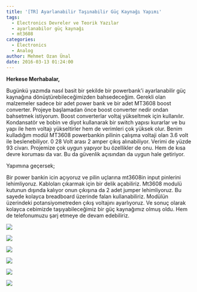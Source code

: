 ```yaml
---
title: '[TR] Ayarlanabilir Taşınabilir Güç Kaynağı Yapımı'
tags:
  - Electronics Devreler ve Teorik Yazılar
  - ayarlanabilor güç kaynağı
  - mt3608
categories:
  - Electronics
  - Analog
author: Mehmet Ozan Ünal
date: 2016-03-13 01:24:00
---
```


**Herkese Merhabalar,**

Bugünkü yazımda nasıl basit bir şekilde bir powerbank'i ayarlanabilir güç
kaynağına dönüştürebileceğimizden bahsedeceğim. Gerekli olan malzemeler sadece
bir adet power bank ve bir adet MT3608 boost converter. Projeye başlamadan önce
boost converter nedir ondan bahsetmek istiyorum. Boost converterlar voltaj
yükseltmek için kullanılır. Kondansatör ve bobin ve diyot kullanarak bir switch
yapısı kurarlar ve bu yapı ile hem voltajı yükseltirler hem de verimleri çok
yüksek olur. Benim kulladığım modül MT3608 powerbankin pilinin çalışma voltaji
olan 3.6 volt ile beslenebiliyor. 0 28 Volt arası 2 amper çıkış alınabiliyor.
Verimi de yüzde 93 civarı. Projemize çok uygun yapıyor bu özellikler de onu. Hem
de kısa devre koruması da var. Bu da güvenlik açısından da uygun hale getiriyor.

Yapımına geçersek;

Bir power bankin icin açıyoruz ve pilin uçlarına mt3608in input pinlerini
lehimliyoruz. Kabloları çıkarmak için bir delik açabiliriz. Mt3608 modulü
kutunun dışında kalıyor onun çıkışına da 2 adet jumper lehimliyoruz. Bu sayede
kolayca breadboard üzerinde falan kullanabiliriz. Modülün üzerindeki
potansiyometreden çıkış voltajını ayarlıyoruz. Ve sonuç olarak kolayca cebimizde
taşıyabileceğimiz bir güç kaynağımız olmuş oldu. Hem de telefonumuzu şarj etmeye
de devam edebiliriz.

![](https://1.bp.blogspot.com/-IfOVfZUST1w/VuSJY7XlqwI/AAAAAAAAYmE/uKlXyLi2uboi4wpDDjKAu4PIYIWaM42Cw/s720/IMG_20160309_125524.jpg)

![](https://3.bp.blogspot.com/-z8smZaxN74s/VuSJnGzUBDI/AAAAAAAAYmQ/rNQSwlpWCHEeUo61c946507oqgnXEuUSg/s720/IMG_20160309_125551.jpg)

![](https://2.bp.blogspot.com/-6Dk6efGjWgs/VuSJnI2f_uI/AAAAAAAAYmQ/vDuQo5LbWZgi21Jf4nf_o1fFAbZ6Ck9zA/s720/IMG_20160309_125741.jpg)

![](https://4.bp.blogspot.com/-WelCDRrWte0/VuSJ7fhyAyI/AAAAAAAAYmY/vyTi0Zzat7wY-1h9GwspnUZgGOi-ivTNQ/s720/IMG_20160309_131250.jpg)

![](https://3.bp.blogspot.com/-ju6-h2dWRW8/VuSKIHiSHnI/AAAAAAAAYmY/soUUDk5tObQ342CGAmcz59xsDtsLPzNHA/s720/IMG_20160309_131936.jpg)

![](https://2.bp.blogspot.com/-bFzl7PzT1XM/VuSKJa50WDI/AAAAAAAAYmY/ll6T_6G4wcMY9EQl32ZJ2KjFGgQzQ2HvA/s720/IMG_20160309_132051.jpg)

